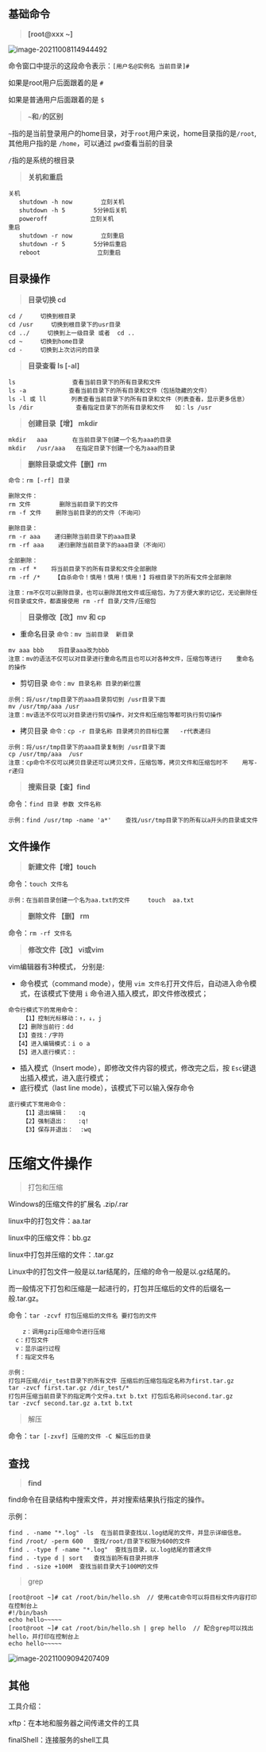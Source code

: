## 基础命令

> **[root@xxx ~]**

![image-20211008114944492](https://i.loli.net/2021/10/08/MFmqXv7fQYAb1KE.png)

命令窗口中提示的这段命令表示：`[用户名@实例名 当前目录]#`

如果是root用户后面跟着的是 `#`

如果是普通用户后面跟着的是 `$`



>  **`~`和`/`的区别**

`~`指的是当前登录用户的home目录，对于`root`用户来说，home目录指的是`/root`, 其他用户指的是 `/home`，可以通过 `pwd`查看当前的目录

`/`指的是系统的根目录



> **关机和重启**

```
关机
   shutdown -h now        立刻关机
   shutdown -h 5        5分钟后关机
   poweroff            立刻关机
重启
   shutdown -r now        立刻重启
   shutdown -r 5        5分钟后重启
   reboot                立刻重启
```





## 目录操作

> **目录切换 cd**

```
cd /     切换到根目录
cd /usr     切换到根目录下的usr目录
cd ../     切换到上一级目录 或者  cd ..
cd ~     切换到home目录
cd -     切换到上次访问的目录
```



> **目录查看 ls [-al]**

```
ls                查看当前目录下的所有目录和文件
ls -a            查看当前目录下的所有目录和文件（包括隐藏的文件）
ls -l 或 ll       列表查看当前目录下的所有目录和文件（列表查看，显示更多信息）
ls /dir            查看指定目录下的所有目录和文件   如：ls /usr
```



> **创建目录【增】 mkdir**

```
mkdir   aaa       在当前目录下创建一个名为aaa的目录
mkdir   /usr/aaa   在指定目录下创建一个名为aaa的目录
```



> **删除目录或文件【删】rm**

```
命令：rm [-rf] 目录

删除文件：
rm 文件        删除当前目录下的文件
rm -f 文件    删除当前目录的的文件（不询问）

删除目录：
rm -r aaa    递归删除当前目录下的aaa目录
rm -rf aaa    递归删除当前目录下的aaa目录（不询问）

全部删除：
rm -rf *    将当前目录下的所有目录和文件全部删除
rm -rf /*    【自杀命令！慎用！慎用！慎用！】将根目录下的所有文件全部删除

注意：rm不仅可以删除目录，也可以删除其他文件或压缩包，为了方便大家的记忆，无论删除任何目录或文件，都直接使用 rm -rf 目录/文件/压缩包
```



> **目录修改【改】mv 和 cp**

- 重命名目录 `命令：mv 当前目录  新目录`

```
mv aaa bbb    将目录aaa改为bbb
注意：mv的语法不仅可以对目录进行重命名而且也可以对各种文件，压缩包等进行    重命名的操作
```

- 剪切目录 `命令：mv 目录名称 目录的新位置`

```
示例：将/usr/tmp目录下的aaa目录剪切到 /usr目录下面    
mv /usr/tmp/aaa /usr
注意：mv语法不仅可以对目录进行剪切操作，对文件和压缩包等都可执行剪切操作
```

- 拷贝目录 `命令：cp -r 目录名称 目录拷贝的目标位置   -r代表递归`

```
示例：将/usr/tmp目录下的aaa目录复制到 /usr目录下面     
cp /usr/tmp/aaa  /usr
注意：cp命令不仅可以拷贝目录还可以拷贝文件，压缩包等，拷贝文件和压缩包时不    用写-r递归
```



> **搜索目录【查】find**

命令：`find 目录 参数 文件名称`

```
示例：find /usr/tmp -name 'a*'    查找/usr/tmp目录下的所有以a开头的目录或文件
```





## 文件操作

> **新建文件【增】touch**

命令：`touch 文件名`

```
示例：在当前目录创建一个名为aa.txt的文件     touch  aa.txt
```



> **删除文件 【删】 rm**

命令：`rm -rf 文件名`



> **修改文件【改】 vi或vim**

vim编辑器有3种模式， 分别是:

- 命令模式（command mode），使用 `vim 文件名`打开文件后，自动进入命令模式，在该模式下使用 `i` 命令进入插入模式，即文件修改模式；

```
命令行模式下的常用命令：
	【1】控制光标移动：↑，↓，j
  【2】删除当前行：dd 
  【3】查找：/字符
  【4】进入编辑模式：i o a
  【5】进入底行模式：:
```

- 插入模式（Insert mode），即修改文件内容的模式，修改完之后，按 `Esc`键退出插入模式，进入底行模式；
- 底行模式（last line mode），该模式下可以输入保存命令

```
底行模式下常用命令：
	【1】退出编辑：   :q
	【2】强制退出：   :q!
	【3】保存并退出：  :wq
```

  



# 压缩文件操作

>  打包和压缩

Windows的压缩文件的扩展名  .zip/.rar

linux中的打包文件：aa.tar    

linux中的压缩文件：bb.gz   

linux中打包并压缩的文件：.tar.gz

Linux中的打包文件一般是以.tar结尾的，压缩的命令一般是以.gz结尾的。

而一般情况下打包和压缩是一起进行的，打包并压缩后的文件的后缀名一般.tar.gz。

命令：`tar -zcvf 打包压缩后的文件名 要打包的文件`

```
	z：调用gzip压缩命令进行压缩
  c：打包文件
  v：显示运行过程
  f：指定文件名

示例：
打包并压缩/dir_test目录下的所有文件 压缩后的压缩包指定名称为first.tar.gz	
tar -zvcf first.tar.gz /dir_test/*
打包并压缩当前目录下的指定两个文件a.txt b.txt 打包后名称问second.tar.gz
tar -zvcf second.tar.gz a.txt b.txt
```



> 解压

命令：`tar [-zxvf] 压缩的文件 -C 解压后的目录 `  



## 查找

> **find**

find命令在目录结构中搜索文件，并对搜索结果执行指定的操作。 

示例：

```
find . -name "*.log" -ls  在当前目录查找以.log结尾的文件，并显示详细信息。 
find /root/ -perm 600   查找/root/目录下权限为600的文件 
find . -type f -name "*.log"  查找当目录，以.log结尾的普通文件 
find . -type d | sort   查找当前所有目录并排序 
find . -size +100M  查找当前目录大于100M的文件
```



> grep

```shell
[root@root ~]# cat /root/bin/hello.sh  // 使用cat命令可以将目标文件内容打印在控制台上
#!/bin/bash
echo hello~~~~~
[root@root ~]# cat /root/bin/hello.sh | grep hello  // 配合grep可以找出hello，并打印在控制台上
echo hello~~~~~
```

![image-20211009094207409](https://i.loli.net/2021/10/09/dIarKNtj6ZUVzPb.png)



## 其他

工具介绍：

xftp：在本地和服务器之间传递文件的工具

finalShell：连接服务的shell工具
